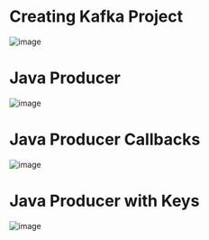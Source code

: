 # Creating Kafka Project
![image](https://user-images.githubusercontent.com/48540484/99150182-833e7300-2671-11eb-9ecc-85409b78a017.png)
# Java Producer
![image](https://user-images.githubusercontent.com/48540484/99150200-96e9d980-2671-11eb-8683-090a77cc6da0.png)
# Java Producer Callbacks
![image](https://user-images.githubusercontent.com/48540484/99150212-a8cb7c80-2671-11eb-8e08-46476c568661.png)
# Java Producer with Keys
![image](https://user-images.githubusercontent.com/48540484/99150224-b3861180-2671-11eb-92fe-26056544d830.png)
